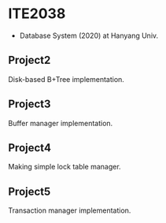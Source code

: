# ITE2038
- Database System (2020) at Hanyang Univ.

## Project2
Disk-based B+Tree implementation.

## Project3
Buffer manager implementation.

## Project4
Making simple lock table manager.

## Project5
Transaction manager implementation.
